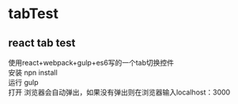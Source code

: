 # tabTest
## react tab test<br>
使用react+webpack+gulp+es6写的一个tab切换控件<br>
安装 npn install<br>
运行 gulp<br>
打开 浏览器会自动弹出，如果没有弹出则在浏览器输入localhost：3000
